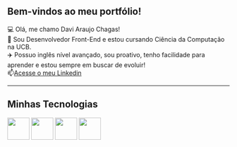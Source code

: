 ## Bem-vindos ao meu portfólio!

💻 Olá, me chamo Davi Araujo Chagas! <br>
📄 Sou Desenvolvedor Front-End e estou cursando Ciência da Computação na UCB. <br>
✈️ Possuo inglês nível avançado, sou proativo, tenho facilidade para aprender e estou sempre em buscar de evoluir! <br>
📫[Acesse o meu Linkedin](https://www.linkedin.com/in/davih-chagas/)

--------------

## Minhas Tecnologias

<img src="https://cdn.jsdelivr.net/gh/devicons/devicon@latest/icons/html5/html5-original.svg" width="50px"/> 
<img src="https://cdn.jsdelivr.net/gh/devicons/devicon@latest/icons/css3/css3-original.svg" width="50px"/>
<img src="https://cdn.jsdelivr.net/gh/devicons/devicon@latest/icons/javascript/javascript-original.svg" width="50px"/>
<img src="https://cdn.jsdelivr.net/gh/devicons/devicon@latest/icons/vuejs/vuejs-original.svg" width="50px"/>   

          
<!--
**davihchagas/davihchagas** is a ✨ _special_ ✨ repository because its `README.md` (this file) appears on your GitHub profile.

Here are some ideas to get you started:

- 🔭 I’m currently working on ...
- 🌱 I’m currently learning ...
- 👯 I’m looking to collaborate on ...
- 🤔 I’m looking for help with ...
- 💬 Ask me about ...
- 📫 How to reach me: ...
- 😄 Pronouns: ...
- ⚡ Fun fact: ...
-->
